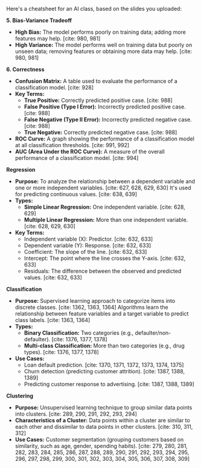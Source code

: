 Here's a cheatsheet for an AI class, based on the slides you uploaded:


**5. Bias-Variance Tradeoff**

* **High Bias:** The model performs poorly on training data; adding more features may help. [cite: 980, 981]
* **High Variance:** The model performs well on training data but poorly on unseen data; removing features or obtaining more data may help. [cite: 980, 981]

**6. Correctness**

* **Confusion Matrix:** A table used to evaluate the performance of a classification model. [cite: 928]
* **Key Terms:**
    * **True Positive:** Correctly predicted positive case. [cite: 988]
    * **False Positive (Type I Error):** Incorrectly predicted positive case. [cite: 988]
    * **False Negative (Type II Error):** Incorrectly predicted negative case. [cite: 988]
    * **True Negative:** Correctly predicted negative case. [cite: 988]
* **ROC Curve:** A graph showing the performance of a classification model at all classification thresholds. [cite: 991, 992]
* **AUC (Area Under the ROC Curve):** A measure of the overall performance of a classification model. [cite: 994]


**Regression**

* **Purpose:** To analyze the relationship between a dependent variable and one or more independent variables. [cite: 627, 628, 629, 630] It's used for predicting continuous values. [cite: 638, 639]
* **Types:**
    * **Simple Linear Regression:** One independent variable. [cite: 628, 629]
    * **Multiple Linear Regression:** More than one independent variable. [cite: 628, 629, 630]
* **Key Terms:**
    * Independent variable (X): Predictor. [cite: 632, 633]
    * Dependent variable (Y): Response. [cite: 632, 633]
    * Coefficient: The slope of the line. [cite: 632, 633]
    * Intercept: The point where the line crosses the Y-axis. [cite: 632, 633]
    * Residuals: The difference between the observed and predicted values. [cite: 632, 633]

**Classification**

* **Purpose:** Supervised learning approach to categorize items into discrete classes. [cite: 1362, 1363, 1364] Algorithms learn the relationship between feature variables and a target variable to predict class labels. [cite: 1363, 1364]
* **Types:**
    * **Binary Classification:** Two categories (e.g., defaulter/non-defaulter). [cite: 1376, 1377, 1378]
    * **Multi-class Classification:** More than two categories (e.g., drug types). [cite: 1376, 1377, 1378]
* **Use Cases:**
    * Loan default prediction. [cite: 1370, 1371, 1372, 1373, 1374, 1375]
    * Churn detection (predicting customer attrition). [cite: 1387, 1388, 1389]
    * Predicting customer response to advertising. [cite: 1387, 1388, 1389]

**Clustering**

* **Purpose:** Unsupervised learning technique to group similar data points into clusters. [cite: 289, 290, 291, 292, 293, 294]
* **Characteristics of a Cluster:** Data points within a cluster are similar to each other and dissimilar to data points in other clusters. [cite: 310, 311, 312]
* **Use Cases:** Customer segmentation (grouping customers based on similarity, such as age, gender, spending habits). [cite: 279, 280, 281, 282, 283, 284, 285, 286, 287, 288, 289, 290, 291, 292, 293, 294, 295, 296, 297, 298, 299, 300, 301, 302, 303, 304, 305, 306, 307, 308, 309]